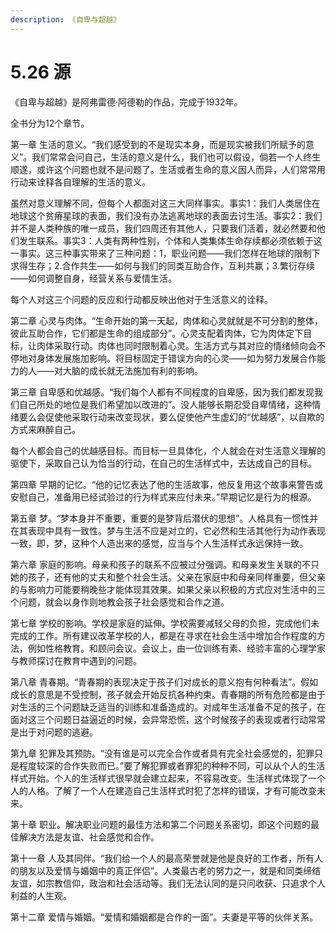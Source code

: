 ```yaml
---
description: 《自卑与超越》
---
```


# 5.26 源

《自卑与超越》是阿弗雷德·阿德勒的作品，完成于1932年。

全书分为12个章节。

第一章 生活的意义。“我们感受到的不是现实本身，而是现实被我们所赋予的意义”。我们常常会问自己，生活的意义是什么，我们也可以假设，倘若一个人终生顺遂，或许这个问题也就不是问题了。生活或者生命的意义因人而异，人们常常用行动来诠释各自理解的生活的意义。

虽然对意义理解不同，但每个人都面对这三大同样事实。事实1：我们人类居住在地球这个贫瘠星球的表面，我们没有办法逃离地球的表面去讨生活。事实2：我们并不是人类种族的唯一成员，我们四周还有其他人，只要我们活着，就必然要和他们发生联系。事实3：人类有两种性别，个体和人类集体生命存续都必须依赖于这一事实。这三种事实带来了三种问题：1，职业问题——我们怎样在地球的限制下求得生存；2.合作共生——如何与我们的同类互助合作，互利共赢；3.繁衍存续——如何调整自身，经营关系与爱情生活。

每个人对这三个问题的反应和行动都反映出他对于生活意义的诠释。

第二章 心灵与肉体。“生命开始的第一天起，肉体和心灵就就是不可分割的整体，彼此互助合作，它们都是生命的组成部分”。心灵支配着肉体，它为肉体定下目标，让肉体采取行动。肉体也同时限制着心灵。生活方式与其对应的情绪倾向会不停地对身体发展施加影响。将目标固定于错误方向的心灵——如为努力发展合作能力的人——对大脑的成长就无法施加有利的影响。

第三章 自卑感和优越感。“我们每个人都有不同程度的自卑感，因为我们都发现我们自己所处的地位是我们希望加以改进的”。没人能够长期忍受自卑情绪，这种情绪要么会促使他采取行动来改变现状，要么促使他产生虚幻的“优越感”，以自欺的方式来麻醉自己。

每个人都会自己的优越感目标。而目标一旦具体化，个人就会在对生活意义理解的驱使下，采取自己认为恰当的行动，在自己的生活样式中，去达成自己的目标。

第四章 早期的记忆。“他的记忆表达了他的生活故事，他反复用这个故事来警告或安慰自己，准备用已经试验过的行为样式来应付未来。”早期记忆是行为的根源。

第五章 梦。“梦本身并不重要，重要的是梦背后潜伏的思想”。人格具有一惯性并在其表现中具有一致性。梦与生活不应是对立的，它必然和生活其他行为动作表现一致，即，梦，这种个人造出来的感觉，应当与个人生活样式永远保持一致。

第六章 家庭的影响。母亲和孩子的联系不应被过分强调。和母亲发生关联的不只她的孩子，还有他的丈夫和整个社会生活。父亲在家庭中和母亲同样重要，但父亲的与影响力可能要稍晚些才能体现其效果。如果父亲以积极的方式应对生活中的三个问题，就会以身作则地教会孩子社会感觉和合作之道。

第七章 学校的影响。学校是家庭的延伸。学校需要减轻父母的负担，完成他们未完成的工作。所有建议改革学校的人，都是在寻求在社会生活中增加合作程度的方法，例如性格教育。和顾问会议。会议上，由一位训练有素、经验丰富的心理学家与教师探讨在教育中遇到的问题。

第八章 青春期。“青春期的表现决定于孩子们对成长的意义抱有何种看法”。假如成长的意思是不受控制，孩子就会开始反抗各种约束。青春期的所有危险都是由于对生活的三个问题缺乏适当的训练和准备造成的。对成年生活准备不足的孩子，在面对这三个问题日益逼近的时候，会异常恐慌，这个时候孩子的表现或者行动常常是出于对问题的逃避。

第九章 犯罪及其预防。“没有谁是可以完全合作或者具有完全社会感觉的，犯罪只是程度较深的合作失败而已。”要了解犯罪或者罪犯的种种不同，可以从个人的生活样式开始。个人的生活样式很早就会建立起来，不容易改变。生活样式体现了一个人的人格。了解了一个人在建造自己生活样式时犯了怎样的错误，才有可能改变未来。

第十章 职业。解决职业问题的最佳方法和第二个问题关系密切，即这个问题的最佳解决方法是友谊、社会感觉和合作。

第十一章 人及其同伴。“我们给一个人的最高荣誉就是他是良好的工作者，所有人的朋友以及爱情与婚姻中的真正伴侣”。人类最古老的努力之一，就是和同类缔结友谊，如宗教信仰，政治和社会活动等。我们无法认同的是只问收获、只追求个人利益的人生观。

第十二章 爱情与婚姻。“爱情和婚姻都是合作的一面”。夫妻是平等的伙伴关系。

